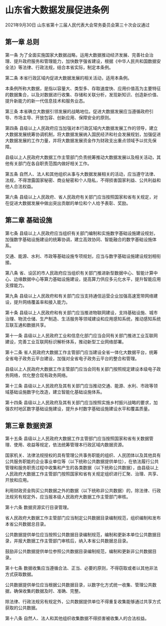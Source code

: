 # 山东省大数据发展促进条例

2021年9月30日 山东省第十三届人民代表大会常务委员会第三十次会议通过

<!-- INFO END -->

## 第一章  总则

第一条 为了全面实施国家大数据战略，运用大数据推动经济发展、完善社会治理、提升政府服务和管理能力，加快数字强省建设，根据《中华人民共和国数据安全法》等法律、行政法规，结合本省实际，制定本条例。

第二条 本省行政区域内促进大数据发展的相关活动，适用本条例。

本条例所称大数据，是指以容量大、类型多、存取速度快、应用价值高为主要特征的数据集合，以及对数据进行收集、存储和关联分析，发现新知识、创造新价值、提升新能力的新一代信息技术和服务业态。

第三条 本省确立大数据引领发展的战略地位。促进大数据发展应当遵循政府引导、市场主导、开放包容、创新应用、保障安全的原则。

第四条 县级以上人民政府应当加强对本行政区域内大数据发展工作的领导，建立大数据发展统筹协调机制，将大数据发展纳入国民经济和社会发展规划，加强促进大数据发展的工作力量，并将大数据发展资金作为财政支出重点领域予以优先保障。

县级以上人民政府大数据工作主管部门负责统筹推动大数据发展以及相关活动，其他有关部门在各自职责范围内做好相关工作。

第五条 自然人、法人和其他组织从事与大数据发展相关的活动，应当遵守法律、法规，不得泄露国家秘密、商业秘密和个人隐私，不得损害国家利益、公共利益和他人合法权益。

第六条 县级以上人民政府、省人民政府有关部门应当按照国家和省有关规定，对在促进大数据发展中做出突出贡献的单位和个人给予表彰、奖励。

## 第二章  基础设施

第七条 县级以上人民政府应当组织有关部门编制和实施数字基础设施建设规划，加强数字基础设施建设的统筹协调，建立高效协同、智能融合的数字基础设施体系。

交通、能源、水利、市政等基础设施专项规划，应当与数字基础设施建设规划相衔接。

第八条 省、设区的市人民政府应当组织有关部门推进新型数据中心、智能计算中心、边缘数据中心等算力基础设施建设，提高算力供应多元化水平，提升智能应用支撑能力。

第九条 县级以上人民政府和有关部门应当支持通信运营企业加强高速宽带网络建设，提升网络覆盖率和接入能力。

第十条 县级以上人民政府和有关部门应当推进物联网建设，支持基础设施、城市治理、物流仓储、生产制造、生活服务等领域建设和应用感知系统，推动感知系统互联互通和数据共享。

第十一条 县级以上人民政府工业和信息化部门应当会同有关部门推进工业互联网建设，完善工业互联网标识解析体系，推动新型工业网络部署。

第十二条 省人民政府大数据工作主管部门应当建设全省一体化大数据平台，统筹全省电子政务云平台建设，加强对全省电子政务云平台的整合和管理。

县级以上人民政府大数据工作主管部门应当会同有关部门按照规定建设本级电子政务网络，优化整合现有政务网络。

第十三条 县级以上人民政府及其有关部门应当推动交通、能源、水利、市政等领域基础设施数字化改造，建立智能化基础设施体系。

第十四条 县级以上人民政府及其有关部门应当按照实施乡村振兴战略的要求，加强农村地区数字基础设施建设，提升乡村数字基础设施建设水平和覆盖质量。

## 第三章  数据资源

第十五条 县级以上人民政府大数据工作主管部门应当按照国家和省有关数据管理、使用、收益等规定，依法统筹管理本行政区域内数据资源。

国家机关、法律法规授权的具有管理公共事务职能的组织、人民团体以及其他具有公共服务职能的企业事业单位等（以下统称公共数据提供单位），在依法履行公共管理和服务职责过程中收集和产生的各类数据（以下统称公共数据），由县级以上人民政府大数据工作主管部门按照国家和省有关规定组织进行汇聚、治理、共享、开放和应用。

利用财政资金购买公共数据之外的数据（以下统称非公共数据）的，除法律、行政法规另有规定外，应当报本级人民政府大数据工作主管部门审核。

第十六条 数据资源实行目录管理。

省人民政府大数据工作主管部门应当制定公共数据目录编制规范，组织编制和发布本省公共数据总目录。

公共数据提供单位应当按照公共数据目录编制规范，编制和更新本单位公共数据目录，并报大数据工作主管部门审核后，纳入本省公共数据总目录。

鼓励非公共数据提供单位参照公共数据目录编制规范，编制和更新非公共数据目录。

第十七条 数据收集应当遵循合法、正当、必要的原则，不得窃取或者以其他非法方式获取数据。

公共数据提供单位应当根据公共数据目录，以数字化方式统一收集、管理公共数据，确保收集的数据及时、准确、完整。

除法律、行政法规另有规定外，公共数据提供单位不得重复收集能够通过共享方式获取的公共数据。

第十八条 自然人、法人和其他组织收集数据不得损害被收集人的合法权益。

